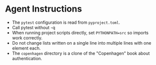 # Agent Instructions

- The `pytest` configuration is read from `pyproject.toml`.
- Call pytest without -q
- When running project scripts directly, set `PYTHONPATH=src` so imports work correctly.
- Do not change lists written on a single line into multiple lines with one element each.
- The `copenhagen` directory is a clone of the "Copenhagen" book about authentication.

